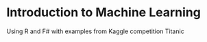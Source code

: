 Introduction to Machine Learning
================================

Using R and F# with examples from Kaggle competition Titanic
